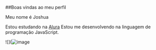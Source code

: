 ##Boas vindas ao meu perfil

Meu nome é Joshua

Estou estudando na [Alura](https://alura.com.br)
Estou me desenvolvendo na linguagem de programação JavaScript.



![](![image](https://github.com/JoshuaRiordan/JoshuaRiordan/assets/173506943/d8860a0b-6da4-4620-a2e3-f0b5894612bf)
